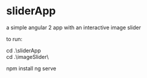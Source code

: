 # sliderApp
a simple angular 2 app with an interactive image slider

to run:

cd .\sliderApp\
cd .\imageSlider\

npm install
ng serve
